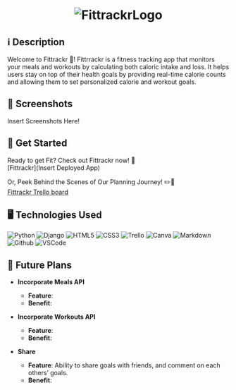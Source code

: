 # <div align="center" id="logo"> ![FittrackrLogo](https://imgur.com/2m8UXn7.png) </div>

  ## ℹ️ Description
  Welcome to Fittrackr :muscle:! Fittrrackr is a fitness tracking app that monitors your meals and workouts by calculating both caloric intake and loss. It helps users stay on top of their health goals by providing real-time calorie counts and allowing them to set personalized calorie and workout goals.

  ## 📸  Screenshots
  Insert Screenshots Here!

  ## 🚀 Get Started
  Ready to get Fit? Check out Fittrackr now! :muscle: <br>
  [Fittrackr](Insert Deployed App) <br>
  
  Or, Peek Behind the Scenes of Our Planning Journey! :pencil2::notebook: <br>
  [Fittrackr Trello board](https://trello.com/invite/b/66e368b8eca7f8370b68a4ff/ATTIe655613435427517da21df36d6c0aebcB98F5860/fittrakr)

  ## 🖥️ Technologies Used
  ![Python](https://img.shields.io/badge/-Python-05122A?style=flat&logo=python)
  ![Django](https://img.shields.io/badge/-Django-05122A?style=flat&logo=django)
  ![HTML5](https://img.shields.io/badge/-HTML5-05122A?style=flat&logo=html5)
  ![CSS3](https://img.shields.io/badge/-CSS-05122A?style=flat&logo=css3) 
  ![Trello](https://img.shields.io/badge/-Trello-05122A?style=flat&logo=trello)
  ![Canva](https://img.shields.io/badge/-Canva-05122A?style=flat&logo=canva)
  ![Markdown](https://img.shields.io/badge/-Markdown-05122A?style=flat&logo=markdown)
  ![Github](https://img.shields.io/badge/-GitHub-05122A?style=flat&logo=github)
  ![VSCode](https://img.shields.io/badge/-VS_Code-05122A?style=flat&logo=visualstudio)

  ## 🔮 Future Plans

- **Incorporate Meals API**
  - **Feature**: 
  - **Benefit**: 

- **Incorporate Workouts API**
  - **Feature**:
  - **Benefit**: 

- **Share**
  - **Feature**: Ability to share goals with friends, and comment on each others’ goals.
  - **Benefit**: 
